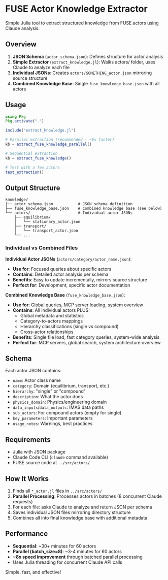 # FUSE Actor Knowledge Extractor

Simple Julia tool to extract structured knowledge from FUSE actors using Claude analysis.

## Overview

1. **JSON Schema** (`actor_schema.json`): Defines structure for actor analysis
2. **Simple Extractor** (`extract_knowledge.jl`): Walks actors/ folder, uses Claude to analyze each file
3. **Individual JSONs**: Creates `actors/SOMETHING_actor.json` mirroring source structure  
4. **Combined Knowledge Base**: Single `fuse_knowledge_base.json` with all actors

## Usage

```julia
using Pkg
Pkg.activate(".")

include("extract_knowledge.jl")

# Parallel extraction (recommended - ~6x faster)
kb = extract_fuse_knowledge_parallel()

# Sequential extraction
kb = extract_fuse_knowledge()

# Test with a few actors
test_extraction()
```

## Output Structure

```
knowledge/
├── actor_schema.json           # JSON schema definition
├── fuse_knowledge_base.json    # Combined knowledge base (see below)
└── actors/                     # Individual actor JSONs
    ├── equilibrium/
    │   └── stationary_actor.json
    ├── transport/
    │   └── transport_actor.json
    └── ...
```

### Individual vs Combined Files

**Individual Actor JSONs** (`actors/category/actor_name.json`):
- **Use for**: Focused queries about specific actors
- **Contains**: Detailed actor analysis per schema
- **Benefits**: Easy to update incrementally, mirrors source structure
- **Perfect for**: Development, specific actor documentation

**Combined Knowledge Base** (`fuse_knowledge_base.json`):
- **Use for**: Global queries, MCP server loading, system overview
- **Contains**: All individual actors PLUS:
  - Global metadata and statistics
  - Category-to-actors mappings  
  - Hierarchy classifications (single vs compound)
  - Cross-actor relationships
- **Benefits**: Single file load, fast category queries, system-wide analysis
- **Perfect for**: MCP servers, global search, system architecture overview

## Schema

Each actor JSON contains:
- `name`: Actor class name
- `category`: Domain (equilibrium, transport, etc.) 
- `hierarchy`: "single" or "compound"
- `description`: What the actor does
- `physics_domain`: Physics/engineering domain
- `data_inputs`/`data_outputs`: IMAS data paths
- `sub_actors`: For compound actors (empty for single)
- `key_parameters`: Important parameters
- `usage_notes`: Warnings, best practices

## Requirements

- Julia with JSON package
- Claude Code CLI (`claude` command available)
- FUSE source code at `../src/actors/`

## How It Works

1. Finds all `*_actor.jl` files in `../src/actors/`
2. **Parallel Processing**: Processes actors in batches (8 concurrent Claude requests)
3. For each file: asks Claude to analyze and return JSON per schema
4. Saves individual JSON files mirroring directory structure
5. Combines all into final knowledge base with additional metadata

## Performance

- **Sequential**: ~30+ minutes for 60 actors
- **Parallel (batch_size=8)**: ~3-4 minutes for 60 actors 
- **~8x speed improvement** through batched parallel processing
- Uses Julia threading for concurrent Claude API calls

Simple, fast, and effective!